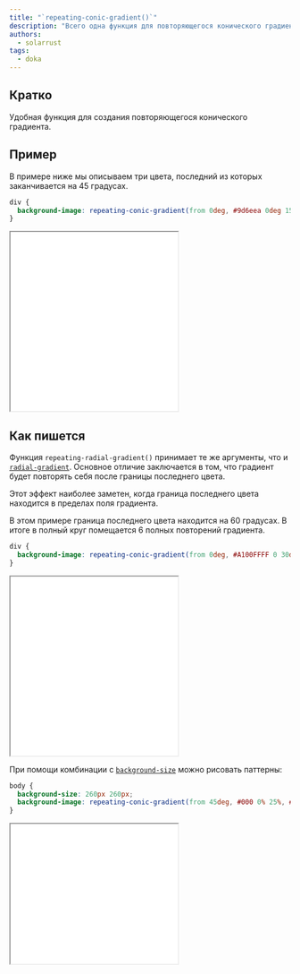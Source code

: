 ```yaml
---
title: "`repeating-conic-gradient()`"
description: "Всего одна функция для повторяющегося конического градиента!"
authors:
  - solarrust
tags:
  - doka
---
```


## Кратко

Удобная функция для создания повторяющегося конического градиента.

## Пример

В примере ниже мы описываем три цвета, последний из которых заканчивается на 45 градусах.

```css
div {
  background-image: repeating-conic-gradient(from 0deg, #9d6eea 0deg 15deg, #6600e9 15deg 30deg, #b394e9 30deg 45deg);
}
```

<iframe title="Базовый пример" src="demos/basic/" height="320"></iframe>

## Как пишется

Функция `repeating-radial-gradient()` принимает те же аргументы, что и [`radial-gradient`](/css/radial-gradient/). Основное отличие заключается в том, что градиент будет повторять себя после границы последнего цвета.

Этот эффект наиболее заметен, когда граница последнего цвета находится в пределах поля градиента.

В этом примере граница последнего цвета находится на 60 градусах. В итоге в полный круг помещается 6 полных повторений градиента.

```css
div {
  background-image: repeating-conic-gradient(from 0deg, #A100FFFF 0 30deg, #71C4FFFF 30deg 60deg);
}
```

<iframe title="Объяснение повторения" src="demos/repeating/" height="320"></iframe>

При помощи комбинации с [`background-size`](/css/background-size/) можно рисовать паттерны:

```css
body {
  background-size: 260px 260px;
  background-image: repeating-conic-gradient(from 45deg, #000 0% 25%, #eee 0% 50%);
}
```

<iframe title="Паттерн" src="demos/pattern/" height="250"></iframe>


